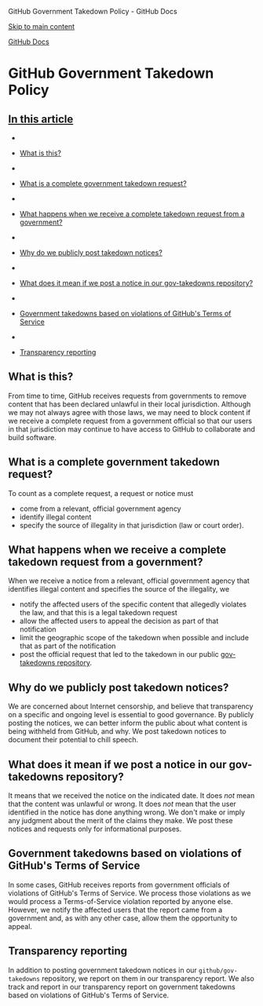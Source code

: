 GitHub Government Takedown Policy - GitHub Docs

[Skip to main content](#main-content)

[](/en)[GitHub Docs](/en)

GitHub Government Takedown Policy
==========

[In this article](/site-policy/other-site-policies/github-government-takedown-policy#in-this-article)
----------

*
* [What is this?](#what-is-this)

*
* [What is a complete government takedown request?](#what-is-a-complete-government-takedown-request)

*
* [What happens when we receive a complete takedown request from a government?](#what-happens-when-we-receive-a-complete-takedown-request-from-a-government)

*
* [Why do we publicly post takedown notices?](#why-do-we-publicly-post-takedown-notices)

*
* [What does it mean if we post a notice in our gov-takedowns repository?](#what-does-it-mean-if-we-post-a-notice-in-our-gov-takedowns-repository)

*
* [Government takedowns based on violations of GitHub's Terms of Service](#government-takedowns-based-on-violations-of-githubs-terms-of-service)

*
* [Transparency reporting](#transparency-reporting)

[](#what-is-this)What is this?
----------

From time to time, GitHub receives requests from governments to remove content that has been declared unlawful in their local jurisdiction. Although we may not always agree with those laws, we may need to block content if we receive a complete request from a government official so that our users in that jurisdiction may continue to have access to GitHub to collaborate and build software.

[](#what-is-a-complete-government-takedown-request)What is a complete government takedown request?
----------

To count as a complete request, a request or notice must

* come from a relevant, official government agency
* identify illegal content
* specify the source of illegality in that jurisdiction (law or court order).

[](#what-happens-when-we-receive-a-complete-takedown-request-from-a-government)What happens when we receive a complete takedown request from a government?
----------

When we receive a notice from a relevant, official government agency that identifies illegal content and specifies the source of the illegality, we

* notify the affected users of the specific content that allegedly violates the law, and that this is a legal takedown request
* allow the affected users to appeal the decision as part of that notification
* limit the geographic scope of the takedown when possible and include that as part of the notification
* post the official request that led to the takedown in our public [gov-takedowns repository](https://github.com/github/gov-takedowns).

[](#why-do-we-publicly-post-takedown-notices)Why do we publicly post takedown notices?
----------

We are concerned about Internet censorship, and believe that transparency on a specific and ongoing level is essential to good governance. By publicly posting the notices, we can better inform the public about what content is being withheld from GitHub, and why. We post takedown notices to document their potential to chill speech.

[](#what-does-it-mean-if-we-post-a-notice-in-our-gov-takedowns-repository)What does it mean if we post a notice in our gov-takedowns repository?
----------

It means that we received the notice on the indicated date. It does *not* mean that the content was unlawful or wrong. It does *not* mean that the user identified in the notice has done anything wrong. We don't make or imply any judgment about the merit of the claims they make. We post these notices and requests only for informational purposes.

[](#government-takedowns-based-on-violations-of-githubs-terms-of-service)Government takedowns based on violations of GitHub's Terms of Service
----------

In some cases, GitHub receives reports from government officials of violations of GitHub's Terms of Service. We process those violations as we would process a Terms-of-Service violation reported by anyone else. However, we notify the affected users that the report came from a government and, as with any other case, allow them the opportunity to appeal.

[](#transparency-reporting)Transparency reporting
----------

In addition to posting government takedown notices in our `github/gov-takedowns` repository, we report on them in our transparency report. We also track and report in our transparency report on government takedowns based on violations of GitHub's Terms of Service.
